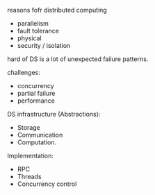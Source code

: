 reasons fofr distributed computing

- parallelism
- fault tolerance
- physical
- security / isolation

hard of DS is a lot of unexpected failure patterns.

challenges:
- concurrency
- partial failure
- performance 

DS infrastructure (Abstractions):
- Storage
- Communication
- Computation.

Implementation:
- RPC
- Threads
- Concurrency control
<!--stackedit_data:
eyJoaXN0b3J5IjpbMTEyMTE2MzksLTE5MDc2NzU0MzAsLTE4ND
E3NDMzMzFdfQ==
-->